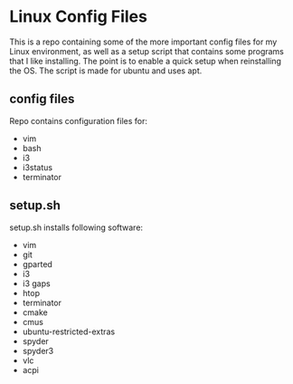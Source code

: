 # Linux Config Files

This is a repo containing some of the more important config files for my Linux environment, as well as a setup script that contains some programs that I like installing.
The point is to enable a quick setup when reinstalling the OS. The script is made for ubuntu and uses apt.

## config files

Repo contains configuration files for:
* vim
* bash
* i3
* i3status
* terminator

## setup.sh

setup.sh installs following software:
* vim
* git
* gparted
* i3
* i3 gaps
* htop
* terminator
* cmake
* cmus
* ubuntu-restricted-extras
* spyder
* spyder3
* vlc
* acpi

